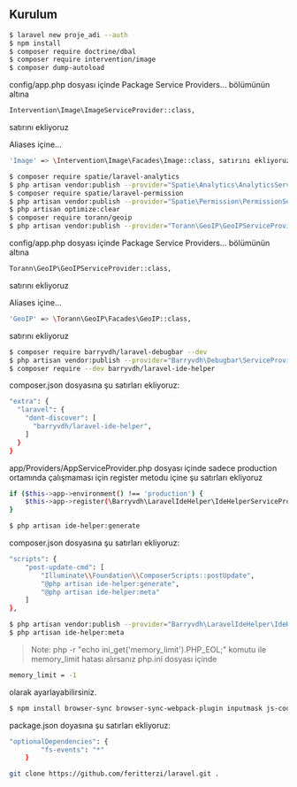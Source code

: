 ## Kurulum
```bash
$ laravel new proje_adi --auth
$ npm install
$ composer require doctrine/dbal
$ composer require intervention/image
$ composer dump-autoload
```

config/app.php dosyası içinde
Package Service Providers... bölümünün altına

```bash
Intervention\Image\ImageServiceProvider::class, 
```
satırını ekliyoruz

Aliases içine...
```bash
'Image' => \Intervention\Image\Facades\Image::class, satırını ekliyoruz
```

```bash
$ composer require spatie/laravel-analytics
$ php artisan vendor:publish --provider="Spatie\Analytics\AnalyticsServiceProvider"
$ composer require spatie/laravel-permission
$ php artisan vendor:publish --provider="Spatie\Permission\PermissionServiceProvider"
$ php artisan optimize:clear
$ composer require torann/geoip
$ php artisan vendor:publish --provider="Torann\GeoIP\GeoIPServiceProvider" --tag=config
```

config/app.php dosyası içinde
Package Service Providers... bölümünün altına

```bash
Torann\GeoIP\GeoIPServiceProvider::class, 
```
satırını ekliyoruz

Aliases içine...
```bash
'GeoIP' => \Torann\GeoIP\Facades\GeoIP::class, 
```
satırını ekliyoruz

```bash
$ composer require barryvdh/laravel-debugbar --dev
$ php artisan vendor:publish --provider="Barryvdh\Debugbar\ServiceProvider"
$ composer require --dev barryvdh/laravel-ide-helper
```

composer.json  dosyasına şu satırları ekliyoruz:
```bash
"extra": {
  "laravel": {
    "dont-discover": [
      "barryvdh/laravel-ide-helper",
    ]
  }
}
```

app/Providers/AppServiceProvider.php dosyası içinde sadece production ortamında çalışmaması için
register metodu içine şu satırları ekliyoruz

```bash
if ($this->app->environment() !== 'production') {
    $this->app->register(\Barryvdh\LaravelIdeHelper\IdeHelperServiceProvider::class);
}
```

```bash
$ php artisan ide-helper:generate
```

composer.json dosyasına şu satırları ekliyoruz:

```bash
"scripts": {
    "post-update-cmd": [
        "Illuminate\\Foundation\\ComposerScripts::postUpdate",
        "@php artisan ide-helper:generate",
        "@php artisan ide-helper:meta"
    ]
},
```

```bash
$ php artisan vendor:publish --provider="Barryvdh\LaravelIdeHelper\IdeHelperServiceProvider" --tag=config
$ php artisan ide-helper:meta
```
> Note: php -r "echo ini_get('memory_limit').PHP_EOL;" komutu ile memory_limit hatası alırsanız php.ini dosyası içinde

```bash
memory_limit = -1 
```
olarak ayarlayabilirsiniz.

```bash
$ npm install browser-sync browser-sync-webpack-plugin inputmask js-cookie minimist rtlcss select2 sweetalert vue-router html2canvas -D 
```

package.json doyasına şu satırları ekliyoruz:

```bash
"optionalDependencies": {
        "fs-events": "*"
    }

```

```bash
git clone https://github.com/feritterzi/laravel.git .
``` 